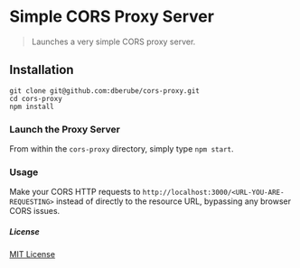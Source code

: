 # Simple CORS Proxy Server
> Launches a very simple CORS proxy server.

## Installation
```
git clone git@github.com:dberube/cors-proxy.git
cd cors-proxy
npm install
```

### Launch the Proxy Server
From within the `cors-proxy` directory,  simply type `npm start`.

### Usage
Make your CORS HTTP requests to `http://localhost:3000/<URL-YOU-ARE-REQUESTING>` instead of directly to the resource URL, bypassing any browser CORS issues.

##### License
[MIT License](https://opensource.org/licenses/MIT)
